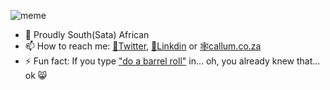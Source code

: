 ![meme](https://bit.ly/funky_sauce)
* 🎉 Proudly South(Sata) African
* 📫 How to reach me: [🐤Twitter](https://twitter.com/gojical),  [📘Linkdin](https://linkedin.com/in/gojical) or [🕸callum.co.za](https://callum.co.za)
* ⚡ Fun fact: If you type ["do a barrel roll"](https://bit.ly/cdf_gh_dabr) in... oh, you already knew that... ok 😸

<!--
**howzitcal/howzitcal** is a ✨ _special_ ✨ repository because its `README.md` (this file) appears on your GitHub profile.

Here are some ideas to get you started:

- 🔭 I’m currently working on ...
- 🌱 I’m currently learning ...
- 👯 I’m looking to collaborate on ...
- 🤔 I’m looking for help with ...
- 💬 Ask me about ...
- 📫 How to reach me: ...
- 😄 Pronouns: ...
- ⚡ Fun fact: ...
-->
